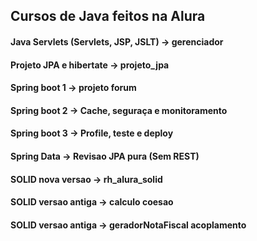 ## Cursos de Java feitos na Alura  
  
#### Java Servlets (Servlets, JSP, JSLT) -> gerenciador  
#### Projeto JPA e hibertate -> projeto_jpa  
#### Spring boot 1 -> projeto forum  
#### Spring boot 2 -> Cache, seguraça e monitoramento
#### Spring boot 3 -> Profile, teste e deploy  
#### Spring Data -> Revisao JPA pura (Sem REST)  
#### SOLID nova versao -> rh_alura_solid  
#### SOLID versao antiga -> calculo coesao
#### SOLID versao antiga -> geradorNotaFiscal acoplamento